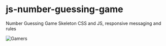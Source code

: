 # js-number-guessing-game
Number Guessing Game Skeleton CSS and JS, responsive messaging and rules


![Gamers](https://github.com/markusmark1/js-number-guessing-game/blob/main/GitHubImages/GuessMachine.png)
